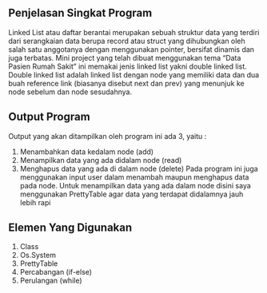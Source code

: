 ## Penjelasan Singkat Program ##

Linked List atau daftar berantai merupakan sebuah struktur data yang terdiri dari serangkaian data berupa record atau struct yang dihubungkan oleh salah satu anggotanya dengan menggunakan pointer, bersifat dinamis dan juga terbatas. Mini project yang telah dibuat menggunakan tema “Data Pasien Rumah Sakit”  ini memakai jenis linked list yakni double linked list. Double linked list adalah linked list dengan node yang memiliki data dan dua buah reference link (biasanya disebut next dan prev) yang menunjuk ke node sebelum dan node sesudahnya.

## Output Program ##

Output yang akan ditampilkan oleh program ini ada 3, yaitu :
1. Menambahkan data kedalam node (add)
2. Menampilkan data yang ada didalam node (read)
3. Menghapus data yang ada di dalam node (delete)
Pada program ini juga menggunakan input user dalam menambah maupun menghapus data pada node. Untuk menampilkan data yang ada dalam node disini saya menggunakan PrettyTable agar data yang terdapat didalamnya jauh lebih rapi

## Elemen Yang Digunakan ##

1. Class
2. Os.System 
3. PrettyTable 
4. Percabangan (if-else)
5. Perulangan (while)
